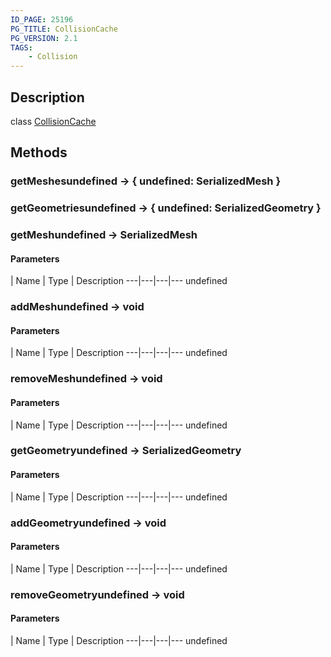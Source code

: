 ```yaml
---
ID_PAGE: 25196
PG_TITLE: CollisionCache
PG_VERSION: 2.1
TAGS:
    - Collision
---
```

## Description

class [CollisionCache](/classes/2.4/CollisionCache)



## Methods

### getMeshesundefined &rarr; { undefined: SerializedMesh }


### getGeometriesundefined &rarr; { undefined: SerializedGeometry }


### getMeshundefined &rarr; SerializedMesh



#### Parameters
 | Name | Type | Description
---|---|---|---
undefined
### addMeshundefined &rarr; void



#### Parameters
 | Name | Type | Description
---|---|---|---
undefined
### removeMeshundefined &rarr; void



#### Parameters
 | Name | Type | Description
---|---|---|---
undefined
### getGeometryundefined &rarr; SerializedGeometry



#### Parameters
 | Name | Type | Description
---|---|---|---
undefined
### addGeometryundefined &rarr; void



#### Parameters
 | Name | Type | Description
---|---|---|---
undefined
### removeGeometryundefined &rarr; void



#### Parameters
 | Name | Type | Description
---|---|---|---
undefined
